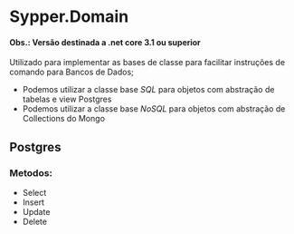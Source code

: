 ﻿# Sypper.Domain
#### **Obs.:** Versão destinada a .net core 3.1 ou superior
Utilizado para implementar as bases de classe para facilitar instruções de comando para Bancos de Dados;

- Podemos utilizar a classe base *SQL* para objetos com abstração de tabelas e view Postgres
- Podemos utilizar a classe base *NoSQL* para objetos com abstração de Collections do Mongo

## Postgres
### Metodos:
- Select
- Insert
- Update
- Delete